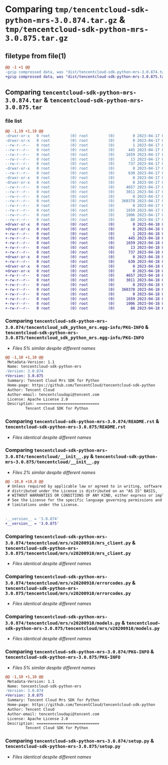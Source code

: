 # Comparing `tmp/tencentcloud-sdk-python-mrs-3.0.874.tar.gz` & `tmp/tencentcloud-sdk-python-mrs-3.0.875.tar.gz`

## filetype from file(1)

```diff
@@ -1 +1 @@
-gzip compressed data, was "dist/tencentcloud-sdk-python-mrs-3.0.874.tar", last modified: Mon Apr 17 00:35:15 2023, max compression
+gzip compressed data, was "dist/tencentcloud-sdk-python-mrs-3.0.875.tar", last modified: Tue Apr 18 00:46:43 2023, max compression
```

## Comparing `tencentcloud-sdk-python-mrs-3.0.874.tar` & `tencentcloud-sdk-python-mrs-3.0.875.tar`

### file list

```diff
@@ -1,19 +1,19 @@
-drwxr-xr-x   0 root         (0) root         (0)        0 2023-04-17 00:35:15.000000 tencentcloud-sdk-python-mrs-3.0.874/
-drwxr-xr-x   0 root         (0) root         (0)        0 2023-04-17 00:35:15.000000 tencentcloud-sdk-python-mrs-3.0.874/tencentcloud_sdk_python_mrs.egg-info/
--rw-r--r--   0 root         (0) root         (0)        1 2023-04-17 00:35:15.000000 tencentcloud-sdk-python-mrs-3.0.874/tencentcloud_sdk_python_mrs.egg-info/dependency_links.txt
--rw-r--r--   0 root         (0) root         (0)      445 2023-04-17 00:35:15.000000 tencentcloud-sdk-python-mrs-3.0.874/tencentcloud_sdk_python_mrs.egg-info/SOURCES.txt
--rw-r--r--   0 root         (0) root         (0)     1659 2023-04-17 00:35:15.000000 tencentcloud-sdk-python-mrs-3.0.874/tencentcloud_sdk_python_mrs.egg-info/PKG-INFO
--rw-r--r--   0 root         (0) root         (0)       13 2023-04-17 00:35:15.000000 tencentcloud-sdk-python-mrs-3.0.874/tencentcloud_sdk_python_mrs.egg-info/top_level.txt
--rw-r--r--   0 root         (0) root         (0)      737 2023-04-17 00:35:15.000000 tencentcloud-sdk-python-mrs-3.0.874/README.rst
-drwxr-xr-x   0 root         (0) root         (0)        0 2023-04-17 00:35:15.000000 tencentcloud-sdk-python-mrs-3.0.874/tencentcloud/
--rw-r--r--   0 root         (0) root         (0)      630 2023-04-17 00:35:15.000000 tencentcloud-sdk-python-mrs-3.0.874/tencentcloud/__init__.py
-drwxr-xr-x   0 root         (0) root         (0)        0 2023-04-17 00:35:15.000000 tencentcloud-sdk-python-mrs-3.0.874/tencentcloud/mrs/
-drwxr-xr-x   0 root         (0) root         (0)        0 2023-04-17 00:35:15.000000 tencentcloud-sdk-python-mrs-3.0.874/tencentcloud/mrs/v20200910/
--rw-r--r--   0 root         (0) root         (0)     4657 2023-04-17 00:35:15.000000 tencentcloud-sdk-python-mrs-3.0.874/tencentcloud/mrs/v20200910/mrs_client.py
--rw-r--r--   0 root         (0) root         (0)     3011 2023-04-17 00:35:15.000000 tencentcloud-sdk-python-mrs-3.0.874/tencentcloud/mrs/v20200910/errorcodes.py
--rw-r--r--   0 root         (0) root         (0)        0 2023-04-17 00:35:15.000000 tencentcloud-sdk-python-mrs-3.0.874/tencentcloud/mrs/v20200910/__init__.py
--rw-r--r--   0 root         (0) root         (0)   360378 2023-04-17 00:35:15.000000 tencentcloud-sdk-python-mrs-3.0.874/tencentcloud/mrs/v20200910/models.py
--rw-r--r--   0 root         (0) root         (0)        0 2023-04-17 00:35:15.000000 tencentcloud-sdk-python-mrs-3.0.874/tencentcloud/mrs/__init__.py
--rw-r--r--   0 root         (0) root         (0)     1659 2023-04-17 00:35:15.000000 tencentcloud-sdk-python-mrs-3.0.874/PKG-INFO
--rw-r--r--   0 root         (0) root         (0)     1006 2023-04-17 00:35:15.000000 tencentcloud-sdk-python-mrs-3.0.874/setup.py
--rw-r--r--   0 root         (0) root         (0)       88 2023-04-17 00:35:15.000000 tencentcloud-sdk-python-mrs-3.0.874/setup.cfg
+drwxr-xr-x   0 root         (0) root         (0)        0 2023-04-18 00:46:43.000000 tencentcloud-sdk-python-mrs-3.0.875/
+drwxr-xr-x   0 root         (0) root         (0)        0 2023-04-18 00:46:43.000000 tencentcloud-sdk-python-mrs-3.0.875/tencentcloud_sdk_python_mrs.egg-info/
+-rw-r--r--   0 root         (0) root         (0)        1 2023-04-18 00:46:43.000000 tencentcloud-sdk-python-mrs-3.0.875/tencentcloud_sdk_python_mrs.egg-info/dependency_links.txt
+-rw-r--r--   0 root         (0) root         (0)      445 2023-04-18 00:46:43.000000 tencentcloud-sdk-python-mrs-3.0.875/tencentcloud_sdk_python_mrs.egg-info/SOURCES.txt
+-rw-r--r--   0 root         (0) root         (0)     1659 2023-04-18 00:46:43.000000 tencentcloud-sdk-python-mrs-3.0.875/tencentcloud_sdk_python_mrs.egg-info/PKG-INFO
+-rw-r--r--   0 root         (0) root         (0)       13 2023-04-18 00:46:43.000000 tencentcloud-sdk-python-mrs-3.0.875/tencentcloud_sdk_python_mrs.egg-info/top_level.txt
+-rw-r--r--   0 root         (0) root         (0)      737 2023-04-18 00:46:43.000000 tencentcloud-sdk-python-mrs-3.0.875/README.rst
+drwxr-xr-x   0 root         (0) root         (0)        0 2023-04-18 00:46:43.000000 tencentcloud-sdk-python-mrs-3.0.875/tencentcloud/
+-rw-r--r--   0 root         (0) root         (0)      630 2023-04-18 00:46:43.000000 tencentcloud-sdk-python-mrs-3.0.875/tencentcloud/__init__.py
+drwxr-xr-x   0 root         (0) root         (0)        0 2023-04-18 00:46:43.000000 tencentcloud-sdk-python-mrs-3.0.875/tencentcloud/mrs/
+drwxr-xr-x   0 root         (0) root         (0)        0 2023-04-18 00:46:43.000000 tencentcloud-sdk-python-mrs-3.0.875/tencentcloud/mrs/v20200910/
+-rw-r--r--   0 root         (0) root         (0)     4657 2023-04-18 00:46:43.000000 tencentcloud-sdk-python-mrs-3.0.875/tencentcloud/mrs/v20200910/mrs_client.py
+-rw-r--r--   0 root         (0) root         (0)     3011 2023-04-18 00:46:43.000000 tencentcloud-sdk-python-mrs-3.0.875/tencentcloud/mrs/v20200910/errorcodes.py
+-rw-r--r--   0 root         (0) root         (0)        0 2023-04-18 00:46:43.000000 tencentcloud-sdk-python-mrs-3.0.875/tencentcloud/mrs/v20200910/__init__.py
+-rw-r--r--   0 root         (0) root         (0)   360378 2023-04-18 00:46:43.000000 tencentcloud-sdk-python-mrs-3.0.875/tencentcloud/mrs/v20200910/models.py
+-rw-r--r--   0 root         (0) root         (0)        0 2023-04-18 00:46:43.000000 tencentcloud-sdk-python-mrs-3.0.875/tencentcloud/mrs/__init__.py
+-rw-r--r--   0 root         (0) root         (0)     1659 2023-04-18 00:46:43.000000 tencentcloud-sdk-python-mrs-3.0.875/PKG-INFO
+-rw-r--r--   0 root         (0) root         (0)     1006 2023-04-18 00:46:43.000000 tencentcloud-sdk-python-mrs-3.0.875/setup.py
+-rw-r--r--   0 root         (0) root         (0)       88 2023-04-18 00:46:43.000000 tencentcloud-sdk-python-mrs-3.0.875/setup.cfg
```

### Comparing `tencentcloud-sdk-python-mrs-3.0.874/tencentcloud_sdk_python_mrs.egg-info/PKG-INFO` & `tencentcloud-sdk-python-mrs-3.0.875/tencentcloud_sdk_python_mrs.egg-info/PKG-INFO`

 * *Files 5% similar despite different names*

```diff
@@ -1,10 +1,10 @@
 Metadata-Version: 1.1
 Name: tencentcloud-sdk-python-mrs
-Version: 3.0.874
+Version: 3.0.875
 Summary: Tencent Cloud Mrs SDK for Python
 Home-page: https://github.com/TencentCloud/tencentcloud-sdk-python
 Author: Tencent Cloud
 Author-email: tencentcloudapi@tencent.com
 License: Apache License 2.0
 Description: ============================
         Tencent Cloud SDK for Python
```

### Comparing `tencentcloud-sdk-python-mrs-3.0.874/README.rst` & `tencentcloud-sdk-python-mrs-3.0.875/README.rst`

 * *Files identical despite different names*

### Comparing `tencentcloud-sdk-python-mrs-3.0.874/tencentcloud/__init__.py` & `tencentcloud-sdk-python-mrs-3.0.875/tencentcloud/__init__.py`

 * *Files 2% similar despite different names*

```diff
@@ -10,8 +10,8 @@
 # Unless required by applicable law or agreed to in writing, software
 # distributed under the License is distributed on an "AS IS" BASIS,
 # WITHOUT WARRANTIES OR CONDITIONS OF ANY KIND, either express or implied.
 # See the License for the specific language governing permissions and
 # limitations under the License.
 
 
-__version__ = '3.0.874'
+__version__ = '3.0.875'
```

### Comparing `tencentcloud-sdk-python-mrs-3.0.874/tencentcloud/mrs/v20200910/mrs_client.py` & `tencentcloud-sdk-python-mrs-3.0.875/tencentcloud/mrs/v20200910/mrs_client.py`

 * *Files identical despite different names*

### Comparing `tencentcloud-sdk-python-mrs-3.0.874/tencentcloud/mrs/v20200910/errorcodes.py` & `tencentcloud-sdk-python-mrs-3.0.875/tencentcloud/mrs/v20200910/errorcodes.py`

 * *Files identical despite different names*

### Comparing `tencentcloud-sdk-python-mrs-3.0.874/tencentcloud/mrs/v20200910/models.py` & `tencentcloud-sdk-python-mrs-3.0.875/tencentcloud/mrs/v20200910/models.py`

 * *Files identical despite different names*

### Comparing `tencentcloud-sdk-python-mrs-3.0.874/PKG-INFO` & `tencentcloud-sdk-python-mrs-3.0.875/PKG-INFO`

 * *Files 5% similar despite different names*

```diff
@@ -1,10 +1,10 @@
 Metadata-Version: 1.1
 Name: tencentcloud-sdk-python-mrs
-Version: 3.0.874
+Version: 3.0.875
 Summary: Tencent Cloud Mrs SDK for Python
 Home-page: https://github.com/TencentCloud/tencentcloud-sdk-python
 Author: Tencent Cloud
 Author-email: tencentcloudapi@tencent.com
 License: Apache License 2.0
 Description: ============================
         Tencent Cloud SDK for Python
```

### Comparing `tencentcloud-sdk-python-mrs-3.0.874/setup.py` & `tencentcloud-sdk-python-mrs-3.0.875/setup.py`

 * *Files identical despite different names*

